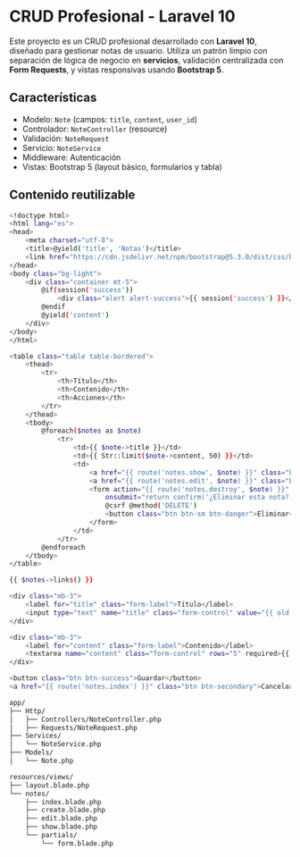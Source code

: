 # CRUD Profesional - Laravel 10

Este proyecto es un CRUD profesional desarrollado con **Laravel 10**, diseñado para gestionar notas de usuario. Utiliza un patrón limpio con separación de lógica de negocio en **servicios**, validación centralizada con **Form Requests**, y vistas responsivas usando **Bootstrap 5**.

## Características

- Modelo: `Note` (campos: `title`, `content`, `user_id`)
- Controlador: `NoteController` (resource)
- Validación: `NoteRequest`
- Servicio: `NoteService`
- Middleware: Autenticación
- Vistas: Bootstrap 5 (layout básico, formularios y tabla)

## Contenido reutilizable

```bash
<!doctype html>
<html lang="es">
<head>
    <meta charset="utf-8">
    <title>@yield('title', 'Notas')</title>
    <link href="https://cdn.jsdelivr.net/npm/bootstrap@5.3.0/dist/css/bootstrap.min.css" rel="stylesheet">
</head>
<body class="bg-light">
    <div class="container mt-5">
        @if(session('success'))
            <div class="alert alert-success">{{ session('success') }}</div>
        @endif
        @yield('content')
    </div>
</body>
</html>

<table class="table table-bordered">
    <thead>
        <tr>
            <th>Título</th>
            <th>Contenido</th>
            <th>Acciones</th>
        </tr>
    </thead>
    <tbody>
        @foreach($notes as $note)
            <tr>
                <td>{{ $note->title }}</td>
                <td>{{ Str::limit($note->content, 50) }}</td>
                <td>
                    <a href="{{ route('notes.show', $note) }}" class="btn btn-sm btn-info">Ver</a>
                    <a href="{{ route('notes.edit', $note) }}" class="btn btn-sm btn-warning">Editar</a>
                    <form action="{{ route('notes.destroy', $note) }}" method="POST" class="d-inline"
                        onsubmit="return confirm('¿Eliminar esta nota?')">
                        @csrf @method('DELETE')
                        <button class="btn btn-sm btn-danger">Eliminar</button>
                    </form>
                </td>
            </tr>
        @endforeach
    </tbody>
</table>

{{ $notes->links() }}

<div class="mb-3">
    <label for="title" class="form-label">Título</label>
    <input type="text" name="title" class="form-control" value="{{ old('title', $note->title ?? '') }}" required>
</div>

<div class="mb-3">
    <label for="content" class="form-label">Contenido</label>
    <textarea name="content" class="form-control" rows="5" required>{{ old('content', $note->content ?? '') }}</textarea>
</div>

<button class="btn btn-success">Guardar</button>
<a href="{{ route('notes.index') }}" class="btn btn-secondary">Cancelar</a>

app/
├── Http/
│   ├── Controllers/NoteController.php
│   ├── Requests/NoteRequest.php
├── Services/
│   └── NoteService.php
├── Models/
│   └── Note.php

resources/views/
├── layout.blade.php
└── notes/
    ├── index.blade.php
    ├── create.blade.php
    ├── edit.blade.php
    ├── show.blade.php
    └── partials/
        └── form.blade.php
